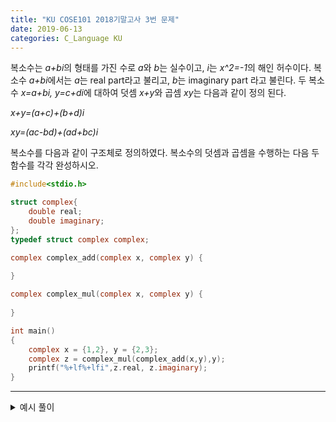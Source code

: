 ```yaml
---
title: "KU COSE101 2018기말고사 3번 문제"
date: 2019-06-13
categories: C_Language KU
---
```


복소수는 *a+bi*의 형태를 가진 수로 *a*와 *b*는 실수이고, *i*는 *x^2=-1*의 해인 허수이다. 복소수 *a+bi*에서는 *a*는 real part라고 불리고, *b*는 imaginary part 라고 불린다.
두 복소수 *x=a+bi, y=c+di*에 대하여 덧셈 *x+y*와 곱셈 *xy*는 다음과 같이 정의 된다.


*x+y=(a+c)+(b+d)i*

*xy=(ac-bd)+(ad+bc)i*


복소수를 다음과 같이 구조체로 정의하였다. 복소수의 덧셈과 곱셈을 수행하는 다음 두 함수를 각각 완성하시오.

~~~c
#include<stdio.h>

struct complex{
	double real;
	double imaginary;
};
typedef struct complex complex;

complex complex_add(complex x, complex y) {
	
}

complex complex_mul(complex x, complex y) {
	
}

int main()
{
	complex x = {1,2}, y = {2,3};
	complex z = complex_mul(complex_add(x,y),y);
	printf("%+lf%+lfi",z.real, z.imaginary);
}
~~~

***

<details><summary>예시 풀이</summary>
  
{% highlight c %}

complex complex_add(complex x, complex y) {
	return {x.real+y.real, x.imaginary+y.imaginary};
}

complex complex_mul(complex x, complex y) {
	return {x.real*y.real-x.imaginary*y.imaginary, x.real*y.imaginary+x.imaginary*y.real};
}

{% endhighlight %}


</details>
